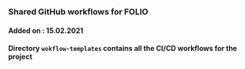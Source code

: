 ### Shared GitHub workflows for FOLIO

#### Added on : 15.02.2021

#### Directory `wokflow-templates` contains all the CI/CD workflows for the project
